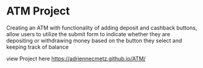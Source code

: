 # ATM Project

Creating an ATM with functionality of adding deposit and cashback buttons, allow users to utilize the submit form to indicate whether they are depositing or withdrawing money based on the button they select and keeping track of balance


view Project here  https://adriennecmetz.github.io/ATM/

